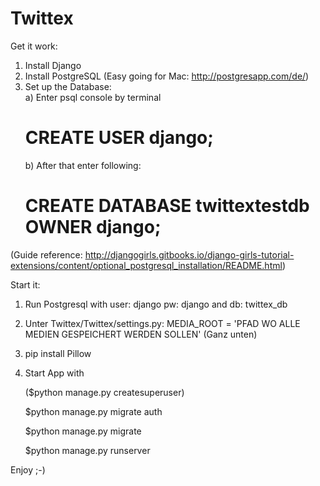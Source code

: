 # Twittex  

Get it work:  

1) Install Django  
2) Install PostgreSQL (Easy going for Mac: http://postgresapp.com/de/)  
3) Set up the Database:  
   a) Enter psql console by terminal  
      # CREATE USER django;  
   b) After that enter following:  
      # CREATE DATABASE twittextestdb OWNER django;  
    
(Guide reference: http://djangogirls.gitbooks.io/django-girls-tutorial-extensions/content/optional_postgresql_installation/README.html)  
  
  
Start it:  
1) Run Postgresql with user: django pw: django and db: twittex_db

2) Unter Twittex/Twittex/settings.py: MEDIA_ROOT = 'PFAD WO ALLE MEDIEN GESPEICHERT WERDEN SOLLEN' (Ganz unten)

3) pip install Pillow

4) Start App with

	($python manage.py createsuperuser)
	
	$python manage.py migrate auth
	
	$python manage.py migrate
	
	$python manage.py runserver	
	
  
Enjoy ;-)  
  
  
